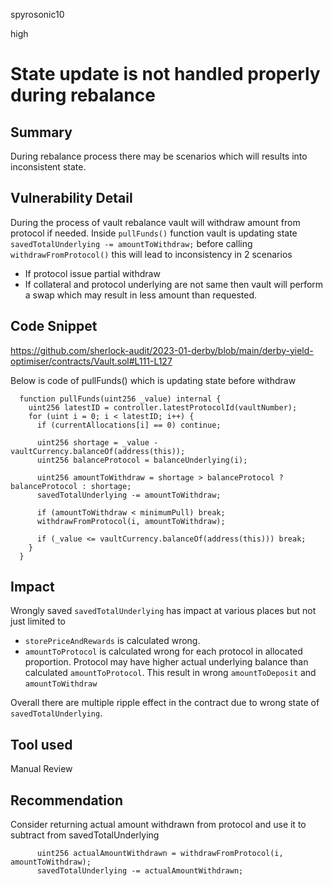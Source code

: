 spyrosonic10

high

# State update is not handled properly during rebalance

## Summary
During rebalance process there may be scenarios which will results into inconsistent state.

## Vulnerability Detail
During the process of vault rebalance vault will withdraw amount from protocol if needed. 
Inside `pullFunds()` function vault is updating state `savedTotalUnderlying -= amountToWithdraw;` before calling `withdrawFromProtocol()` this will lead to inconsistency in 2 scenarios
- If protocol issue partial withdraw
- If collateral and protocol underlying are not same then vault will perform a swap which may result in less amount than requested.

## Code Snippet

https://github.com/sherlock-audit/2023-01-derby/blob/main/derby-yield-optimiser/contracts/Vault.sol#L111-L127

Below is code of pullFunds() which is updating state before withdraw
```solidity
  function pullFunds(uint256 _value) internal {
    uint256 latestID = controller.latestProtocolId(vaultNumber);
    for (uint i = 0; i < latestID; i++) {
      if (currentAllocations[i] == 0) continue;

      uint256 shortage = _value - vaultCurrency.balanceOf(address(this));
      uint256 balanceProtocol = balanceUnderlying(i);

      uint256 amountToWithdraw = shortage > balanceProtocol ? balanceProtocol : shortage;
      savedTotalUnderlying -= amountToWithdraw;

      if (amountToWithdraw < minimumPull) break;
      withdrawFromProtocol(i, amountToWithdraw);

      if (_value <= vaultCurrency.balanceOf(address(this))) break;
    }
  }
```

## Impact
Wrongly saved `savedTotalUnderlying` has impact at various places but not just limited to
- `storePriceAndRewards` is calculated wrong.
-  `amountToProtocol` is calculated wrong for each protocol in allocated proportion. Protocol may have higher actual underlying balance than calculated `amountToProtocol`. This result in wrong `amountToDeposit` and `amountToWithdraw`

Overall there are multiple ripple effect in the contract due to wrong state of `savedTotalUnderlying`. 

## Tool used

Manual Review

## Recommendation
Consider returning actual amount withdrawn from protocol and use it to subtract from savedTotalUnderlying
```solidity
      uint256 actualAmountWithdrawn = withdrawFromProtocol(i, amountToWithdraw);
      savedTotalUnderlying -= actualAmountWithdrawn;
```